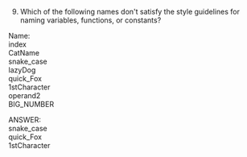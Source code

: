 9. Which of the following names don't satisfy the style guidelines for naming variables, functions, or constants?

Name:  
index  
CatName  
snake_case  
lazyDog  
quick_Fox  
1stCharacter  
operand2  
BIG_NUMBER

ANSWER:  
snake_case  
quick_Fox  
1stCharacter
